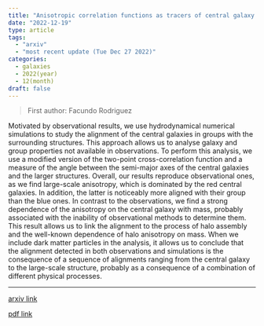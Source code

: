 ```yaml
---
title: "Anisotropic correlation functions as tracers of central galaxy alignments in simulations"
date: "2022-12-19"
type: article
tags:
  - "arxiv"
  - "most recent update (Tue Dec 27 2022)"
categories:
  - galaxies
  - 2022(year)
  - 12(month)
draft: false
---
```


> First author: Facundo Rodriguez

 Motivated by observational results, we use hydrodynamical numerical
simulations to study the alignment of the central galaxies in groups with the
surrounding structures. This approach allows us to analyse galaxy and group
properties not available in observations. To perform this analysis, we use a
modified version of the two-point cross-correlation function and a measure of
the angle between the semi-major axes of the central galaxies and the larger
structures. Overall, our results reproduce observational ones, as we find
large-scale anisotropy, which is dominated by the red central galaxies. In
addition, the latter is noticeably more aligned with their group than the blue
ones. In contrast to the observations, we find a strong dependence of the
anisotropy on the central galaxy with mass, probably associated with the
inability of observational methods to determine them. This result allows us to
link the alignment to the process of halo assembly and the well-known
dependence of halo anisotropy on mass. When we include dark matter particles in
the analysis, it allows us to conclude that the alignment detected in both
observations and simulations is the consequence of a sequence of alignments
ranging from the central galaxy to the large-scale structure, probably as a
consequence of a combination of different physical processes.

---
[arxiv link](http://arxiv.org/abs/2212.09781v1)

[pdf link](http://arxiv.org/pdf/2212.09781v1)